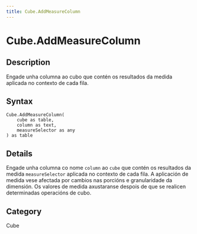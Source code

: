 ```yaml
---
title: Cube.AddMeasureColumn
---
```


# Cube.AddMeasureColumn


## Description

Engade unha columna ao cubo que contén os resultados da medida aplicada no contexto de cada fila.


## Syntax

```powerquery
Cube.AddMeasureColumn(
    cube as table,
    column as text,
    measureSelector as any
) as table
```


## Details

Engade unha columna co nome <code>column</code> ao <code>cube</code> que contén os resultados da medida <code>measureSelector</code> aplicada no contexto de cada fila. A aplicación de medida vese afectada por cambios nas porcións e granularidade da dimensión. Os valores de medida axustaranse despois de que se realicen determinadas operacións de cubo.



## Category
Cube
